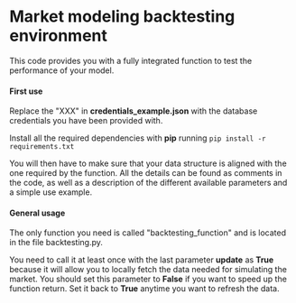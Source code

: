 # Market modeling backtesting environment
This code provides you with a fully integrated function to test
 the performance of your model. 
 
#### First use
Replace the "XXX" in **credentials_example.json** with the
 database credentials you have been provided with.
 
Install all the required dependencies with **pip** running 
`pip install -r requirements.txt`

You will then have to make sure that your data structure is aligned 
with the one required by the function. All the details can be found
as comments in the code, as well as a description of the 
different available parameters and a simple use example.

 
#### General usage
The only function you need is called "backtesting_function" and
is located in the file backtesting.py.

You need to call it at least once with the last parameter **update**
as **True** because it will allow you to locally fetch the data needed
for simulating the market. You should set this parameter to **False**
if you want to speed up the function return. Set it back to **True** 
anytime you want to refresh the data.